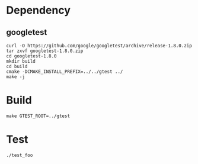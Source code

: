 # Dependency
## googletest

```
curl -O https://github.com/google/googletest/archive/release-1.8.0.zip
tar zxvf googletest-1.8.0.zip
cd googletest-1.8.0
mkdir build
cd build
cmake -DCMAKE_INSTALL_PREFIX=../../gtest ../
make -j
```


# Build

```
make GTEST_ROOT=../gtest
```

# Test

```
./test_foo
```
